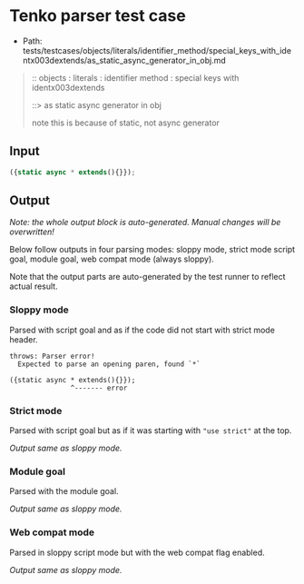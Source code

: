 # Tenko parser test case

- Path: tests/testcases/objects/literals/identifier_method/special_keys_with_identx003dextends/as_static_async_generator_in_obj.md

> :: objects : literals : identifier method : special keys with identx003dextends
>
> ::> as static async generator in obj
>
> note this is because of static, not async generator

## Input

`````js
({static async * extends(){}});
`````

## Output

_Note: the whole output block is auto-generated. Manual changes will be overwritten!_

Below follow outputs in four parsing modes: sloppy mode, strict mode script goal, module goal, web compat mode (always sloppy).

Note that the output parts are auto-generated by the test runner to reflect actual result.

### Sloppy mode

Parsed with script goal and as if the code did not start with strict mode header.

`````
throws: Parser error!
  Expected to parse an opening paren, found `*`

({static async * extends(){}});
               ^------- error
`````

### Strict mode

Parsed with script goal but as if it was starting with `"use strict"` at the top.

_Output same as sloppy mode._

### Module goal

Parsed with the module goal.

_Output same as sloppy mode._

### Web compat mode

Parsed in sloppy script mode but with the web compat flag enabled.

_Output same as sloppy mode._
